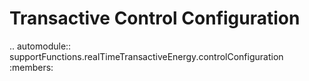 Transactive Control Configuration
=================================

.. automodule:: supportFunctions.realTimeTransactiveEnergy.controlConfiguration
   :members:
   
       
   